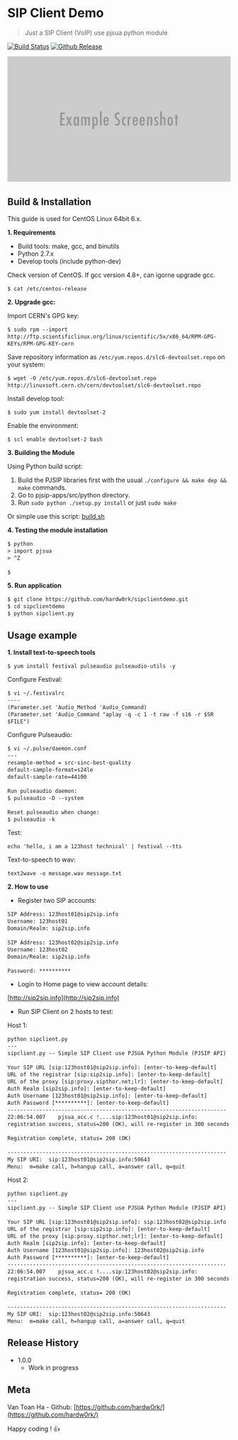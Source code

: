 # SIP Client Demo
> Just a SIP Client (VoIP) use pjsua python module

[![Build Status][travis-image]][travis-url]
[![Github Release][release-image]][release-url]

![](header.png)

## Build & Installation

This guide is used for CentOS Linux 64bit 6.x.

**1. Requirements**

- Build tools: make, gcc, and binutils
- Python 2.7.x
- Develop tools (include python-dev)

Check version of CentOS. If gcc version 4.8+, can igorne upgrade gcc.

```
$ cat /etc/centos-release
```

**2. Upgrade gcc:**

Import CERN's GPG key:

```
$ sudo rpm --import http://ftp.scientificlinux.org/linux/scientific/5x/x86_64/RPM-GPG-KEYs/RPM-GPG-KEY-cern
```

Save repository information as `/etc/yum.repos.d/slc6-devtoolset.repo` on your system:

```
$ wget -O /etc/yum.repos.d/slc6-devtoolset.repo http://linuxsoft.cern.ch/cern/devtoolset/slc6-devtoolset.repo
```

Install develop tool:

```
$ sudo yum install devtoolset-2
```

Enable the environment: 

```
$ scl enable devtoolset-2 bash
```

**3. Building the Module**

Using Python build script:

1. Build the PJSIP libraries first with the usual `./configure && make dep && make` commands.
2. Go to pjsip-apps/src/python directory.
3. Run `sudo python ./setup.py install` or just `sudo make` 

Or simple use this script: [build.sh](build.sh)

**4. Testing the module installation**

```
$ python
> import pjsua
> ^Z

$
```

**5. Run application**

```
$ git clone https://github.com/hardw0rk/sipclientdemo.git
$ cd sipclientdemo
$ python sipclient.py
```

## Usage example

**1. Install text-to-speech tools**

```
$ yum install festival pulseaudio pulseaudio-utils -y 
```

Configure Festival:

```
$ vi ~/.festivalrc
----
(Parameter.set 'Audio_Method 'Audio_Command)
(Parameter.set 'Audio_Command "aplay -q -c 1 -t raw -f s16 -r $SR $FILE")
```

Configure Pulseaudio:

```
$ vi ~/.pulse/daemon.conf
---
resample-method = src-sinc-best-quality
default-sample-format=s24le
default-sample-rate=44100

Run pulseaudio daemon:
$ pulseaudio -D --system

Reset pulseaudio when change:
$ pulseaudio -k
```

Test:

```
echo 'hello, i am a 123host technical' | festival --tts
```

Text-to-speech to wav:

```
text2wave -o message.wav message.txt
```

**2. How to use**

- Register two SIP accounts:

```
SIP Address: 123host01@sip2sip.info
Username: 123host01
Domain/Realm: sip2sip.info

SIP Address: 123host02@sip2sip.info
Username: 123host02
Domain/Realm: sip2sip.info

Password: **********
```

- Login to Home page to view account details:

[http://sip2sip.info](http://sip2sip.info)

- Run SIP Client on 2 hosts to test:

Host 1:

```
python sipclient.py
---
sipclient.py -- Simple SIP Client use PJSUA Python Module (PJSIP API)

Your SIP URL [sip:123host01@sip2sip.info]: [enter-to-keep-default]
URL of the registrar [sip:sip2sip.info]: [enter-to-keep-default]
URL of the proxy [sip:proxy.sipthor.net;lr]: [enter-to-keep-default]
Auth Realm [sip2sip.info]: [enter-to-keep-default]
Auth Username [123host01@sip2sip.info]: [enter-to-keep-default]
Auth Password [**********]: [enter-to-keep-default]
---------------------------------------------------------------------
22:06:54.007    pjsua_acc.c !....sip:123host01@sip2sip.info: registration success, status=200 (OK), will re-register in 300 seconds

Registration complete, status= 200 (OK)

---------------------------------------------------------------------
My SIP URI:  sip:123host01@sip2sip.info:50643
Menu:  m=make call, h=hangup call, a=answer call, q=quit
```

Host 2:

```
python sipclient.py
---
sipclient.py -- Simple SIP Client use PJSUA Python Module (PJSIP API)

Your SIP URL [sip:123host01@sip2sip.info]: sip:123host02@sip2sip.info
URL of the registrar [sip:sip2sip.info]: [enter-to-keep-default]
URL of the proxy [sip:proxy.sipthor.net;lr]: [enter-to-keep-default]
Auth Realm [sip2sip.info]: [enter-to-keep-default]
Auth Username [123host01@sip2sip.info]: 123host02@sip2sip.info
Auth Password [**********]: [enter-to-keep-default]
---------------------------------------------------------------------
22:06:54.007    pjsua_acc.c !....sip:123host02@sip2sip.info: registration success, status=200 (OK), will re-register in 300 seconds

Registration complete, status= 200 (OK)

---------------------------------------------------------------------
My SIP URI:  sip:123host02@sip2sip.info:50643
Menu:  m=make call, h=hangup call, a=answer call, q=quit
```

## Release History

* 1.0.0
    * Work in progress

## Meta

Van Toan Ha - Github: [https://github.com/hardw0rk/](https://github.com/hardw0rk/)

Happy coding ! :+1:

[travis-image]: https://img.shields.io/travis/hardw0rk/sipclientdemo/master.svg?style=flat-square
[travis-url]: https://travis-ci.org/hardw0rk/sipclientdemo
[release-image]: https://img.shields.io/github/release/hardw0rk/sipclientdemo.svg?style=flat-square
[release-url]: https://github.com/hardw0rk/sipclientdemo/releases/latest

